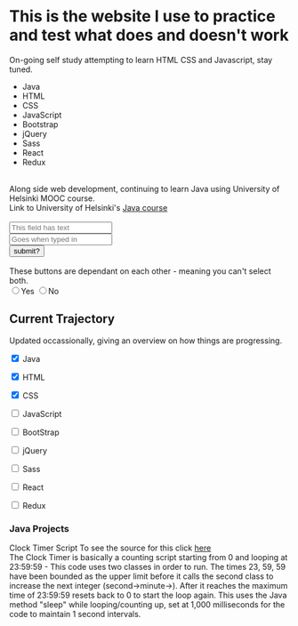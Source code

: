 <!DOCTYPE html>
<html>
  <head>
  <h1>This is the website I use to practice and test what does and doesn't work</h1>
  </head>
  
  <body>
  <p1>
  On-going self study attempting to learn HTML CSS and Javascript, stay tuned.
  <br>
    
  </p1>
  <ul>
   <li>Java</li>
   <li>HTML</li>
   <li>CSS</li>
   <li>JavaScript</li>
   <li>Bootstrap</li>
   <li>jQuery</li>
   <li>Sass</li>
   <li>React</li>
   <li>Redux</li>
  </ul>
  <br>
  <p2>
  Along side web development, continuing to learn Java using University of Helsinki MOOC course.
  <br>
  Link to University of Helsinki's <a href="https://moocfi.github.io/courses/2013/programming-part-1/">Java course</a>
  </p2>
  <br>
  <p3>
  <br>
  <input type="text" placeholder="This field has text">
  <br>
  <input type="text" placeholder="Goes when typed in">
  <br>
  <button type="submit">submit?</button>
  <br>
  <br>
  These buttons are dependant on each other - meaning you can't select both.
  <br>
  <label> 
    <input type="radio" name="yes-no">Yes 
  </label>
  <label> 
    <input type="radio" name="yes-no">No 
  </label>
  </p3>
  
  <h2>
  Current Trajectory
  </h2>
  
  <p4>
  Updated occassionally, giving an overview on how things are progressing.<br>
  
  <label> <input type="checkbox" name="trajectory" checked> Java </label><br>
  
  <label> <input type="checkbox" name="trajectory" checked> HTML </label><br>
  
  <label> <input type="checkbox" name="trajectory" checked> CSS </label><br>
  
  <label> <input type="checkbox" name="trajectory"> JavaScript </label><br>
  
  <label> <input type="checkbox" name="trajectory"> BootStrap </label><br>
  
  <label> <input type="checkbox" name="trajectory"> jQuery </label><br>
  
  <label> <input type="checkbox" name="trajectory"> Sass </label><br>
  
  <label> <input type="checkbox" name="trajectory"> React </label><br>
  
  <label> <input type="checkbox" name="trajectory"> Redux </label><br>
  </p4>
  
  <h3>
  Java Projects
  </h3>
  <p5>
  Clock Timer Script
  To see the source for this click <a href="https://github.com/Zandian1/Repository/tree/master/Java/Clock%20Timer/src/com/company">here</a><br>
The Clock Timer is basically a counting script starting from 0 and looping at 23:59:59 - This code uses two classes in order to run. The times 23, 59, 59 have been bounded as the upper limit before it calls the second class to increase the next integer (second->minute->).
After it reaches the maximum time of 23:59:59 resets back to 0 to start the loop again. This uses the Java method "sleep" while looping/counting up, set at 1,000 milliseconds for the code to maintain 1 second intervals.
 
  
    
  
  
  </body>
  
   
 
